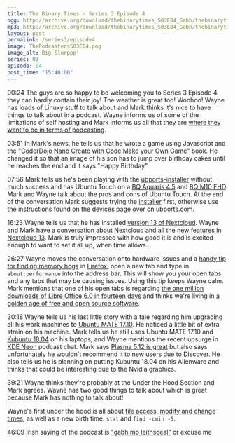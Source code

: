 ```yaml
---
title: The Binary Times - Series 3 Episode 4
ogg: http://archive.org/download/thebinarytimes_S03E04_Gabh/thebinarytimes_S03E04_Gabh.ogg
mp3: http://archive.org/download/thebinarytimes_S03E04_Gabh/thebinarytimes_S03E04_Gabh.mp3 
layout: post
permalink: /series3/episode4
image: ThePodcastersS03E04.png
image_alt: Big Slurppp!
series: 03
episode: 04
post_time: "15:40:00"
---
```

00:24 The guys are so happy to be welcoming you to Series 3 Episode 4 they can hardly contain their joy! The weather is great too! Woohoo! Wayne has loads of Linuxy stuff to talk about and Mark thinks it's nice to have things to talk about in a podcast. Wayne informs us of some of the limitations of self hosting and Mark informs us all that they are [where they want to be in terms of podcasting](https://www.dreamstime.com/royalty-free-stock-photography-man-yelling-all-alone-woods-low-angle-side-view-young-standing-image31839647).

03:51 In Mark's news, he tells us that he wrote a game using Javascript and the ["CoderDojo Nano Create with Code Make your Own Game"](https://coderdojo.com/news/2017/09/05/announcing-the-release-of-our-second-book-make-your-own-game/) book. He changed it so that an image of his son has to jump over birthday cakes until he reaches the end and it says "Happy Birthday".

07:56 Mark tells us he's been playing with the [ubports-installer](https://github.com/ubports/ubports-installer/releases/download/0.1.9-beta/ubports-installer_0.1.9-beta_amd64.deb) without much success and has Ubuntu Touch on a [BQ Aquaris 4.5](https://www.bq.com/en/support/aquaris-e4-5-ubuntu-edition/support-sheet) and [BQ M10 FHD](https://www.bq.com/en/aquaris-m10). Mark and Wayne talk about the pros and cons of Ubuntu Touch. At the end of the conversation Mark suggests trying the [installer](https://github.com/ubports/ubports-installer/releases/download/0.1.9-beta/ubports-installer_0.1.9-beta_amd64.deb) first, otherwise use the instructions found on the [devices page over on ubports.com](https://devices.ubports.com/#/).

16:23 Wayne tells us that he has installed [version 13 of Nextcloud](https://nextcloud.com/changelog/#latest13). Wayne and Mark have a conversation about Nextcloud and all the [new features in Nextcloud 13](https://docs.nextcloud.com/server/13/user_manual/whats_new.html). Mark is truly impressed with how good it is and is excited enough to want to set it all up, when time allows...

26:27 Wayne moves the conversation onto hardware issues and a [handy tip for finding memory hogs](https://www.addictivetips.com/windows-tips/tab-with-high-cpu-usage-chrome-firefox/) in [Firefox:](https://www.mozilla.org/en-US/firefox/new/) open a new tab and type in `about:performance` into the address bar. This will show you your open tabs and any tabs that may be causing issues. Using this tip keeps Wayne calm. Mark mentions that one of his open tabs is regarding [the one million downloads of Libre Office 6.0 in fourteen days](http://www.omgubuntu.co.uk/2018/02/libreoffice-6-0-1-million-downloads) and thinks we're living in [a golden age of free and open source software](https://techcrunch.com/2015/12/15/the-golden-age-of-open-source-has-arrived/).

30:18 Wayne tells us his last little story with a tale regarding him upgrading all his work machines to [Ubuntu MATE 17.10](https://ubuntu-mate.org/blog/ubuntu-mate-artful-final-release/). He noticed a little bit of extra strain on his machine. Mark tells us he still uses Ubuntu MATE 17.10 and [Kubuntu 18.04](https://www.youtube.com/watch?v=TKxVz_AsgtI) on his laptops, and Wayne mentions the recent upsurge in [KDE Neon](https://neon.kde.org/) podcast chat. Mark says [Plasma 5.12 is great](https://dot.kde.org/2018/01/16/reasons-get-excited-about-kde-2018) but also says unfortunately he wouldn't recommend it to new users due to Discover. He also tells us he is planning on putting Kubuntu 18.04 on his Alienware and thinks that could be interesting due to the Nvidia graphics.

39:21 Wayne thinks they're probably at the Under the Hood Section and Mark agrees. Wayne has two good things to talk about which is great because Mark has nothing to talk about!

Wayne's first under the hood is all about [file access, modify and change times](https://unix.stackexchange.com/questions/2464/timestamp-modification-time-and-created-time-of-a-file), as well as a new birth time. `stat` and `find -cmin -5`.

46:09 Irish saying of the podcast is ["gabh mo leithsceal"](http://1977thecomic.com/comic/gabh-mo-leithsceal/) or excuse me